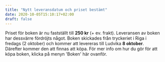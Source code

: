 ```yaml
---
title: "Nytt leveransdatum och priset bestämt"
date: 2020-10-05T15:10:17+02:00
draft: false
---
```


Priset för boken är nu fastställt till **250 kr** (+ ev. frakt). Leveransen av boken har dessvärre fördröjts något. Boken skickades från tryckeriet i Riga i fredags (2 oktober) och kommer att levereras till Ludvika **8 oktober**. Därefter kommer den att finnas att köpa. För mer info om hur du gör för att köpa boken, klicka på menyn 'Boken' här ovanför.
